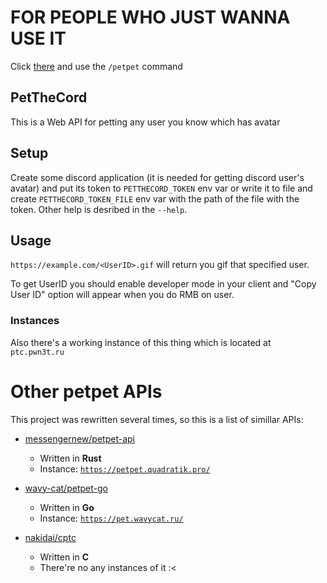# FOR PEOPLE WHO JUST WANNA USE IT
Click [there](https://discord.com/oauth2/authorize?client_id=1280933495845290005) and use the `/petpet` command

PetTheCord
--
This is a Web API for petting any user you know which has avatar

## Setup
Create some discord application (it is needed for getting discord user's avatar)
and put its token to `PETTHECORD_TOKEN` env var or write it to file and create
`PETTHECORD_TOKEN_FILE` env var with the path of the file with the token. Other
help is desribed in the `--help`.

## Usage
`https://example.com/<UserID>.gif` will return you gif that specified user.

To get UserID you should enable developer mode in your client and "Copy User ID"
option will appear when you do RMB on user.

### Instances
Also there's a working instance of this thing which is located at
`ptc.pwn3t.ru`

# Other petpet APIs
This project was rewritten several times, so this is a list of simillar APIs:

- [messengernew/petpet-api](https://github.com/messengernew/petpet-api)
    * Written in **Rust**
    * Instance: [`https://petpet.quadratik.pro/`](https://petpet.quadratik.pro/)

- [wavy-cat/petpet-go](https://github.com/wavy-cat/petpet-go)
    * Written in **Go**
    * Instance: [`https://pet.wavycat.ru/`](https://pet.wavycat.ru/)

- [nakidai/cptc](https://github.com/nakidai/cptc)
    * Written in **C**
    * There're no any instances of it :<
